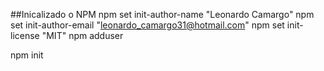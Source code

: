 ##Inicalizado o NPM
npm set init-author-name "Leonardo Camargo"
npm set init-author-email "leonardo_camargo31@hotmail.com"
npm set init-license "MIT"
npm adduser

npm init

